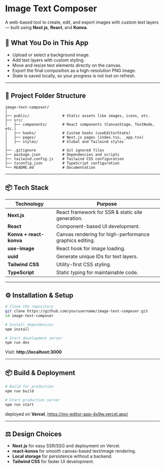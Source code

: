 # Image Text Composer

A web-based tool to create, edit, and export images with custom text layers — built using **Next.js**, **React**, and **Konva**.

## 🚀 What You Do in This App
- Upload or select a background image.
- Add text layers with custom styling.
- Move and resize text elements directly on the canvas.
- Export the final composition as a high-resolution PNG image.
- State is saved locally, so your progress is not lost on refresh.

---

## 📂 Project Folder Structure

```
image-text-composer/
│
├── public/               # Static assets like images, icons, etc.
├── src/
│   ├── components/       # React components (CanvasStage, TextNode, etc.)
│   ├── hooks/            # Custom hooks (useEditorState)
│   ├── pages/            # Next.js pages (index.tsx, _app.tsx)
│   ├── styles/           # Global and Tailwind styles
│
├── .gitignore            # Git ignored files
├── package.json          # Dependencies and scripts
├── tailwind.config.js    # Tailwind CSS configuration
├── tsconfig.json         # TypeScript configuration
└── README.md             # Documentation
```

---

## 📦 Tech Stack

| Technology       | Purpose |
|------------------|---------|
| **Next.js**      | React framework for SSR & static site generation. |
| **React**        | Component-based UI development. |
| **Konva + react-konva** | Canvas rendering for high-performance graphics editing. |
| **use-image**    | React hook for image loading. |
| **uuid**         | Generate unique IDs for text layers. |
| **Tailwind CSS** | Utility-first CSS styling. |
| **TypeScript**   | Static typing for maintainable code. |

---

## ⚙️ Installation & Setup

```bash
# Clone the repository
git clone https://github.com/yourusername/image-text-composer.git
cd image-text-composer

# Install dependencies
npm install

# Start development server
npm run dev
```

Visit: **http://localhost:3000**

---

## 📦 Build & Deployment

```bash
# Build for production
npm run build

# Start production server
npm run start
```
 deployed on **Vercel**,  https://my-editor-app-4s9w.vercel.app/

---

## ⚖️ Design Choices
- **Next.js** for easy SSR/SSG and deployment on Vercel.
- **react-konva** for smooth canvas-based text/image rendering.
- **Local storage** for persistence without a backend.
- **Tailwind CSS** for faster UI development.
